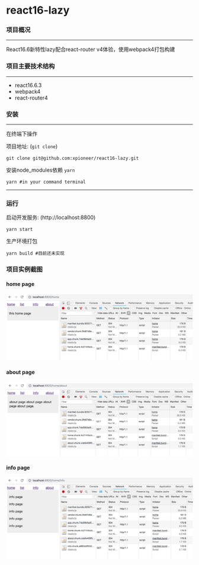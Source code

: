 # react16-lazy

### 项目概况
***
React16.6新特性lazy配合react-router v4体验，使用webpack4打包构建

### 项目主要技术结构

***
* react16.6.3
* webpack4
* react-router4

### 安装
***
在终端下操作

项目地址: (`git clone`)

```
git clone git@github.com:xpioneer/react16-lazy.git
```

安装node_modules依赖 `yarn`

```
yarn #in your command terminal
```
***


### 运行
启动开发服务: (http://localhost:8800)

```
yarn start
```

生产环境打包

```
yarn build #目前还未实现
```

### 项目实例截图

#### home page

![Image text](https://github.com/xpioneer/react16-lazy/blob/master/pictures/home.jpg)

#### about page

![Image text](https://github.com/xpioneer/react16-lazy/blob/master/pictures/about.jpg)

#### info page

![Image text](https://github.com/xpioneer/react16-lazy/blob/master/pictures/info.jpg)
